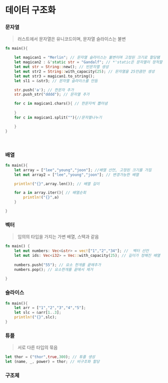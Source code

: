 # 데이터 구조화

### 문자열

> 러스트에서 문자열은 유니코드이며, 문자열 슬라이스는 불변

```rust
fn main(){

    let magican1 = "Merlin"; // 문자열 슬라이스는 불변이며 고정된 크기로 할당됌
    let magican2 : &'static str = "Gandalf"; // *'static은 문자열이 정적할당 되었음을 의미, 프로그램 종료시까지 남음
    let mut str = String::new(); // 빈문자열 생성
    let mut str2 = String::with_capacity(25); // 문자열을 25만큼만 생성
    let mut str3 = magican1.to_string();
    let sl1 = &str3; // 문자열 슬라이스를 만듬

    str.push('a'); // 한문자 추가
    str.push_str("dddd"); // 문자열 추가

    for c in magican1.chars(){ // 한문자씩 뽑아냄
        
    }
    for c in magican1.split(""){//문자열나누기

    }
}
```

<br>

### 배열 

```rust
fn main(){
    let array = ["lee","young","joon"]; //배열 선언, 고정된 크기를 가짐
    let mut array2 = ["lee","young","joon"]; // 변경가능한 배열

    println!("{}",array.len()); // 배열 길이

    for a in array.iter(){ // 배열순회
        println!("{}",a)
    }

}
```

### 벡터

> 임의의 타입을 가지는 가변 배열, 스택과 같음

```rust
fn main() {
    let mut numbers: Vec<&str> = vec!["1","2","34"]; //  벡터 선언
    let mut ids: Vec<i32> = Vec::with_capacity(25); // 길이가 정해진 배열
    
    numbers.push("55"); // 요소 한개를 끝에추가
    numbers.pop(); // 요소한개를 끝에서 제거
    
}
```

### 슬라이스

```rust
fn main(){
    let arr = ["1","2","3","4","5"];
    let slc = &arr[1..3];
    println!("{}",slc);
}
```

### 튜플

> 서로 다른 타입의 묶음

```rust
let thor = ("thor",true,300); // 튜플 생성
let (name, _, power) = thor; // 비구조화 할당
```

### 구조체





